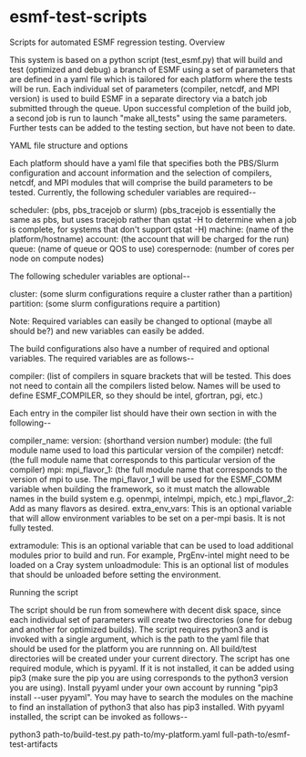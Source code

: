 # esmf-test-scripts

Scripts for automated ESMF regression testing.
Overview

This system is based on a python script (test_esmf.py) that will build and test (optimized and debug) a branch of ESMF using a set of parameters 
that are defined in a yaml file which is tailored for each platform where the tests will be run. Each individual set of parameters (compiler, 
netcdf, and MPI version) is used to build ESMF in a separate directory via a batch job submitted through the queue. Upon successful completion of 
the build job, a second job is run to launch "make all_tests" using the same parameters. Further tests can be added to the testing section, but 
have not been to date.

YAML file structure and options

Each platform should have a yaml file that specifies both the PBS/Slurm configuration and account information and the selection of compilers,
netcdf, and MPI modules that will comprise the build parameters to be tested. Currently, the following scheduler variables are required--

scheduler: (pbs, pbs_tracejob or slurm)
    (pbs_tracejob is essentially the same as pbs, but uses tracejob rather than qstat -H to determine when a job is complete, for systems that don't support qstat -H)
machine: (name of the platform/hostname)
account: (the account that will be charged for the run)
queue: (name of queue or QOS to use)
corespernode: (number of cores per node on compute nodes)

The following scheduler variables are optional--

cluster: (some slurm configurations require a cluster rather than a partition)
partition: (some slurm configurations require a partition)

Note: Required variables can easily be changed to optional (maybe all should be?) and new variables can easily be added.

The build configurations also have a number of required and optional variables. The required variables are as follows--

compiler: (list of compilers in square brackets that will be tested. This does not need to contain all the compilers listed below. Names will be used to 
           define ESMF_COMPILER, so they should be intel, gfortran, pgi, etc.)

Each entry in the compiler list should have their own section in with the following--

compiler_name:
  version: (shorthand version number)
    module: (the full module name used to load this particular version of the compiler)
    netcdf: (the full module name that corresponds to this particular version of the compiler)
    mpi: 
      mpi_flavor_1: (the full module name that corresponds to the version of mpi to use. The mpi_flavor_1 will be used for the ESMF_COMM variable
                     when building the framework, so it must match the allowable names in the build system e.g. openmpi, intelmpi, mpich, etc.)
      mpi_flavor_2: Add as many flavors as desired.
    extra_env_vars: This is an optional variable that will allow environment variables to be set on a per-mpi basis. It is not fully tested.

  extramodule: This is an optional variable that can be used to load additional modules prior to build and run. For example, PrgEnv-intel might need 
               to be loaded on a Cray system
  unloadmodule: This is an optional list of modules that should be unloaded before setting the environment. 
  

Running the script

The script should be run from somewhere with decent disk space, since each individual set of parameters will create two directories (one for
debug and another for optimized builds). The script requires python3 and is invoked with a single argument, which is the path to the 
yaml file that should be used for the platform you are runnning on. All build/test directories will be created under your current directory.
The script has one required module, which is pyyaml. If it is not installed, it can be added using pip3 (make sure the pip you are using 
corresponds to the python3 version you are using). Install pyyaml under your own account by running "pip3 install --user pyyaml". You may 
have to search the modules on the machine to find an installation of python3 that also has pip3 installed. With pyyaml installed, the script
can be invoked as follows--

python3 path-to/build-test.py path-to/my-platform.yaml full-path-to/esmf-test-artifacts 

